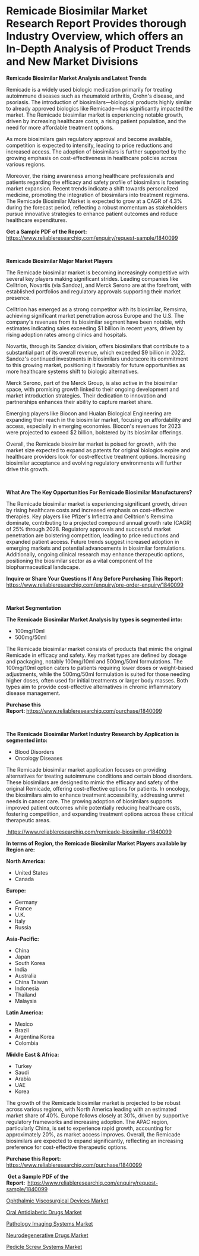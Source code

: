 <p><h1>Remicade Biosimilar Market Research Report Provides thorough Industry Overview, which offers an In-Depth Analysis of Product Trends and New Market Divisions</h1></p><p><strong>Remicade Biosimilar Market Analysis and Latest Trends</strong></p>
<p><p>Remicade is a widely used biologic medication primarily for treating autoimmune diseases such as rheumatoid arthritis, Crohn's disease, and psoriasis. The introduction of biosimilars—biological products highly similar to already approved biologics like Remicade—has significantly impacted the market. The Remicade biosimilar market is experiencing notable growth, driven by increasing healthcare costs, a rising patient population, and the need for more affordable treatment options. </p><p>As more biosimilars gain regulatory approval and become available, competition is expected to intensify, leading to price reductions and increased access. The adoption of biosimilars is further supported by the growing emphasis on cost-effectiveness in healthcare policies across various regions. </p><p>Moreover, the rising awareness among healthcare professionals and patients regarding the efficacy and safety profile of biosimilars is fostering market expansion. Recent trends indicate a shift towards personalized medicine, promoting the integration of biosimilars into treatment regimens. The Remicade Biosimilar Market is expected to grow at a CAGR of 4.3% during the forecast period, reflecting a robust momentum as stakeholders pursue innovative strategies to enhance patient outcomes and reduce healthcare expenditures.</p></p>
<p><strong>Get a Sample PDF of the Report:&nbsp;</strong> <a href="https://www.reliableresearchiq.com/enquiry/request-sample/1840099?utm_campaign=1834&utm_medium=2&utm_source=Github&utm_content=ia&utm_term=08032025&utm_id=remicade-biosimilar">https://www.reliableresearchiq.com/enquiry/request-sample/1840099</a></p>
<p>&nbsp;</p>
<p><strong>Remicade Biosimilar Major Market Players</strong></p>
<p><p>The Remicade biosimilar market is becoming increasingly competitive with several key players making significant strides. Leading companies like Celltrion, Novartis (via Sandoz), and Merck Serono are at the forefront, with established portfolios and regulatory approvals supporting their market presence.</p><p>Celltrion has emerged as a strong competitor with its biosimilar, Remsima, achieving significant market penetration across Europe and the U.S. The company's revenues from its biosimilar segment have been notable, with estimates indicating sales exceeding $1 billion in recent years, driven by rising adoption rates among clinics and hospitals.</p><p>Novartis, through its Sandoz division, offers biosimilars that contribute to a substantial part of its overall revenue, which exceeded $9 billion in 2022. Sandoz's continued investments in biosimilars underscore its commitment to this growing market, positioning it favorably for future opportunities as more healthcare systems shift to biologic alternatives.</p><p>Merck Serono, part of the Merck Group, is also active in the biosimilar space, with promising growth linked to their ongoing development and market introduction strategies. Their dedication to innovation and partnerships enhances their ability to capture market share.</p><p>Emerging players like Biocon and Hualan Biological Engineering are expanding their reach in the biosimilar market, focusing on affordability and access, especially in emerging economies. Biocon's revenues for 2023 were projected to exceed $2 billion, bolstered by its biosimilar offerings.</p><p>Overall, the Remicade biosimilar market is poised for growth, with the market size expected to expand as patents for original biologics expire and healthcare providers look for cost-effective treatment options. Increasing biosimilar acceptance and evolving regulatory environments will further drive this growth.</p></p>
<p>&nbsp;</p>
<p><strong>What Are The Key Opportunities For Remicade Biosimilar Manufacturers?</strong></p>
<p><p>The Remicade biosimilar market is experiencing significant growth, driven by rising healthcare costs and increased emphasis on cost-effective therapies. Key players like Pfizer's Inflectra and Celltrion's Remsima dominate, contributing to a projected compound annual growth rate (CAGR) of 25% through 2028. Regulatory approvals and successful market penetration are bolstering competition, leading to price reductions and expanded patient access. Future trends suggest increased adoption in emerging markets and potential advancements in biosimilar formulations. Additionally, ongoing clinical research may enhance therapeutic options, positioning the biosimilar sector as a vital component of the biopharmaceutical landscape.</p></p>
<p><strong>Inquire or Share Your Questions If Any Before Purchasing This Report:</strong> <a href="https://www.reliableresearchiq.com/enquiry/pre-order-enquiry/1840099?utm_campaign=1834&utm_medium=2&utm_source=Github&utm_content=ia&utm_term=08032025&utm_id=remicade-biosimilar">https://www.reliableresearchiq.com/enquiry/pre-order-enquiry/1840099</a></p>
<p>&nbsp;</p>
<p><strong>Market Segmentation</strong></p>
<p><strong>The Remicade Biosimilar Market Analysis by types is segmented into:</strong></p>
<p><ul><li>100mg/10ml</li><li>500mg/50ml</li></ul></p>
<p><p>The Remicade biosimilar market consists of products that mimic the original Remicade in efficacy and safety. Key market types are defined by dosage and packaging, notably 100mg/10ml and 500mg/50ml formulations. The 100mg/10ml option caters to patients requiring lower doses or weight-based adjustments, while the 500mg/50ml formulation is suited for those needing higher doses, often used for initial treatments or larger body masses. Both types aim to provide cost-effective alternatives in chronic inflammatory disease management.</p></p>
<p><strong>Purchase this Report:&nbsp;</strong><a href="https://www.reliableresearchiq.com/purchase/1840099?utm_campaign=1834&utm_medium=2&utm_source=Github&utm_content=ia&utm_term=08032025&utm_id=remicade-biosimilar">https://www.reliableresearchiq.com/purchase/1840099</a></p>
<p>&nbsp;</p>
<p><strong>The Remicade Biosimilar Market Industry Research by Application is segmented into:</strong></p>
<p><ul><li>Blood Disorders</li><li>Oncology Diseases</li></ul></p>
<p><p>The Remicade biosimilar market application focuses on providing alternatives for treating autoimmune conditions and certain blood disorders. These biosimilars are designed to mimic the efficacy and safety of the original Remicade, offering cost-effective options for patients. In oncology, the biosimilars aim to enhance treatment accessibility, addressing unmet needs in cancer care. The growing adoption of biosimilars supports improved patient outcomes while potentially reducing healthcare costs, fostering competition, and expanding treatment options across these critical therapeutic areas.</p></p>
<p><a href="https://www.reliableresearchiq.com/remicade-biosimilar-r1840099?utm_campaign=1834&utm_medium=2&utm_source=Github&utm_content=ia&utm_term=08032025&utm_id=remicade-biosimilar">&nbsp;https://www.reliableresearchiq.com/remicade-biosimilar-r1840099</a></p>
<p><strong>In terms of Region, the Remicade Biosimilar Market Players available by Region are:</strong></p>
<p>
    <p> <strong> North America: </strong>
        <ul>
            <li>United States</li>
            <li>Canada</li>
        </ul>
        </p> 
    <p> <strong> Europe: </strong>
        <ul>
            <li>Germany</li>
            <li>France</li>
            <li>U.K.</li>
            <li>Italy</li>
            <li>Russia</li>
        </ul>
        </p> 
    <p> <strong> Asia-Pacific: </strong>
        <ul>
            <li>China</li>
            <li>Japan</li>
            <li>South Korea</li>
            <li>India</li>
            <li>Australia</li>
            <li>China Taiwan</li>
            <li>Indonesia</li>
            <li>Thailand</li>
            <li>Malaysia</li>
        </ul>
        </p> 
    <p> <strong> Latin America: </strong>
        <ul>
            <li>Mexico</li>
            <li>Brazil</li>
            <li>Argentina Korea</li>
            <li>Colombia</li>
        </ul>
        </p> 
    <p> <strong> Middle East & Africa: </strong>
        <ul>
            <li>Turkey</li>
            <li>Saudi</li>
            <li>Arabia</li>
            <li>UAE</li>
            <li>Korea</li>
        </ul>
    </p>
    </p>
<p><p>The growth of the Remicade biosimilar market is projected to be robust across various regions, with North America leading with an estimated market share of 40%. Europe follows closely at 30%, driven by supportive regulatory frameworks and increasing adoption. The APAC region, particularly China, is set to experience rapid growth, accounting for approximately 20%, as market access improves. Overall, the Remicade biosimilars are expected to expand significantly, reflecting an increasing preference for cost-effective therapeutic options.</p></p>
<p><strong>Purchase this Report: </strong><a href="https://www.reliableresearchiq.com/purchase/1840099?utm_campaign=1834&utm_medium=2&utm_source=Github&utm_content=ia&utm_term=08032025&utm_id=remicade-biosimilar">https://www.reliableresearchiq.com/purchase/1840099</a></p>
<p>&nbsp;<strong>Get a Sample PDF of the Report:&nbsp;&nbsp;</strong><a href="https://www.reliableresearchiq.com/enquiry/request-sample/1840099?utm_campaign=1834&utm_medium=2&utm_source=Github&utm_content=ia&utm_term=08032025&utm_id=remicade-biosimilar">https://www.reliableresearchiq.com/enquiry/request-sample/1840099</a></p>
<p><strong></strong></p>
<p><p><a href="https://github.com/biandnikelrs/Market-Research-Report-List-1/blob/main/ophthalmic-viscosurgical-devices-market.md?utm_campaign=1834&utm_medium=2&utm_source=Github&utm_content=ia&utm_term=08032025&utm_id=remicade-biosimilar">Ophthalmic Viscosurgical Devices Market</a></p><p><a href="https://github.com/lonanweaseh4/Market-Research-Report-List-1/blob/main/oral-antidiabetic-drugs-market.md?utm_campaign=1834&utm_medium=2&utm_source=Github&utm_content=ia&utm_term=08032025&utm_id=remicade-biosimilar">Oral Antidiabetic Drugs Market</a></p><p><a href="https://github.com/negrocybul4w/Market-Research-Report-List-1/blob/main/pathology-imaging-systems-market.md?utm_campaign=1834&utm_medium=2&utm_source=Github&utm_content=ia&utm_term=08032025&utm_id=remicade-biosimilar">Pathology Imaging Systems Market</a></p><p><a href="https://github.com/myongfranzcs/Market-Research-Report-List-1/blob/main/neurodegenerative-drugs-market.md?utm_campaign=1834&utm_medium=2&utm_source=Github&utm_content=ia&utm_term=08032025&utm_id=remicade-biosimilar">Neurodegenerative Drugs Market</a></p><p><a href="https://github.com/djoeamakeh/Market-Research-Report-List-1/blob/main/pedicle-screw-systems-market.md?utm_campaign=1834&utm_medium=2&utm_source=Github&utm_content=ia&utm_term=08032025&utm_id=remicade-biosimilar">Pedicle Screw Systems Market</a></p></p>